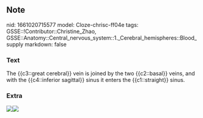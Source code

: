 ## Note
nid: 1661020715577
model: Cloze-chrisc-ff04e
tags: GSSE::!Contributor::Christine_Zhao, GSSE::Anatomy::Central_nervous_system::1._Cerebral_hemispheres::Blood_supply
markdown: false

### Text
<div>
  <div>
    <div>
      <div>
        <div>
          The {{c3::great cerebral}} vein is joined by the two
          {{c2::basal}} veins, and with the {{c4::inferior
          sagittal}} sinus it enters the {{c1::straight}} sinus.
        </div>
      </div>
    </div>
  </div>
</div>

### Extra
<img src=
"paste-10b96bb042b841bb66e10ac339699dcb8c37b95a.jpg"><img src= 
"paste-362a9aa25c15d018ec23a277d9d720443360d547.jpg">
